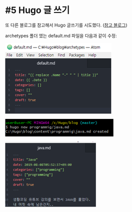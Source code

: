 # \#5 Hugo 글 쓰기

또 다른 블로그를 참고해서 Hugo 글쓰기를 시도했다. \([참고 블로그](https://blog.lulab.net/infra/install-hugo-and-configure-for-your-blog/#hugo-%EA%B8%80-%EC%83%9D%EC%84%B1)\)

 archetypes 폴더 엤는 default.md 파일을 다음과 같이 수정: 

![](../.gitbook/assets/image%20%2826%29.png)

![](../.gitbook/assets/image%20%289%29.png)

![](../.gitbook/assets/image%20%2823%29.png)

